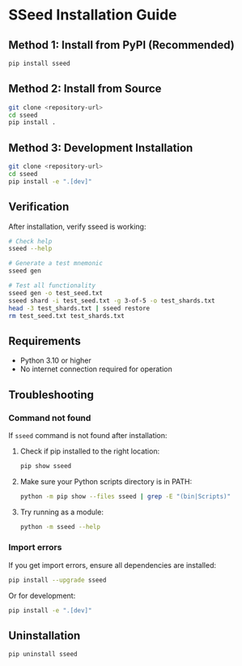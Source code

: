 # SSeed Installation Guide

## Method 1: Install from PyPI (Recommended)

```bash
pip install sseed
```

## Method 2: Install from Source

```bash
git clone <repository-url>
cd sseed
pip install .
```

## Method 3: Development Installation

```bash
git clone <repository-url>
cd sseed
pip install -e ".[dev]"
```

## Verification

After installation, verify sseed is working:

```bash
# Check help
sseed --help

# Generate a test mnemonic
sseed gen

# Test all functionality
sseed gen -o test_seed.txt
sseed shard -i test_seed.txt -g 3-of-5 -o test_shards.txt
head -3 test_shards.txt | sseed restore
rm test_seed.txt test_shards.txt
```

## Requirements

- Python 3.10 or higher
- No internet connection required for operation

## Troubleshooting

### Command not found

If `sseed` command is not found after installation:

1. Check if pip installed to the right location:
   ```bash
   pip show sseed
   ```

2. Make sure your Python scripts directory is in PATH:
   ```bash
   python -m pip show --files sseed | grep -E "(bin|Scripts)"
   ```

3. Try running as a module:
   ```bash
   python -m sseed --help
   ```

### Import errors

If you get import errors, ensure all dependencies are installed:

```bash
pip install --upgrade sseed
```

Or for development:

```bash
pip install -e ".[dev]"
```

## Uninstallation

```bash
pip uninstall sseed
``` 